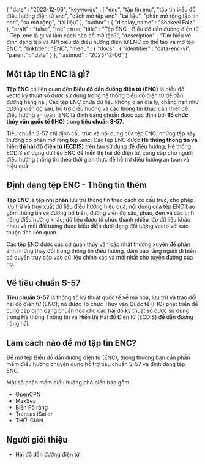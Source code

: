 {
   "date" : "2023-12-06",
   "keywords" : [
"enc",
"tập tin enc",
"tập tin biểu đồ điều hướng điện tử enc",
"cách mở tệp enc",
"tài liệu",
"phần mở rộng tập tin enc",
"sự mở rộng",
"tài liệu"
],
   "author" : {
      "display_name" : "Shakeel Faiz"
},
   "draft" : "false",
   "toc" : true,
   "title" : "Tệp ENC - Biểu đồ dẫn đường điện tử - Tệp .enc là gì và làm cách nào để mở tệp?",
   "description" : "Tìm hiểu về định dạng tệp và API biểu đồ điều hướng điện tử ENC có thể tạo và mở tệp ENC.",
   "linktitle" : "ENC",
   "menu" : {
      "docs" : {
         "identifier" : "data-enc-vi",
         "parent" : "data"
}
},
   "lastmod" : "2023-12-06"
}

## Một tập tin ENC là gì?

**Tệp ENC** có liên quan đến **Biểu đồ dẫn đường điện tử (ENC)** là biểu đồ vectơ kỹ thuật số được sử dụng trong hệ thống biểu đồ điện tử để dẫn đường hàng hải; Các tệp ENC chứa dữ liệu không gian địa lý, chẳng hạn như đường viền độ sâu, hỗ trợ điều hướng và các thông tin khác cần thiết để điều hướng an toàn. ENC là định dạng chuẩn được xác định bởi **Tổ chức thủy văn quốc tế (IHO)** trong **tiêu chuẩn S-57**.

Tiêu chuẩn S-57 chỉ định cấu trúc và nội dung của tệp ENC; những tệp này thường có phần mở rộng tệp .enc. Các tệp ENC được **Hệ thống thông tin và hiển thị hải đồ điện tử (ECDIS)** trên tàu sử dụng để điều hướng; Hệ thống ECDIS sử dụng dữ liệu ENC để hiển thị hải đồ điện tử, cung cấp cho người điều hướng thông tin theo thời gian thực để hỗ trợ điều hướng an toàn và hiệu quả.

## Định dạng tệp ENC - Thông tin thêm

**Tệp ENC** là **tệp nhị phân** lưu trữ thông tin theo cách có cấu trúc, cho phép lưu trữ và truy xuất dữ liệu điều hướng hiệu quả; nội dung của tệp ENC bao gồm thông tin về đường bờ biển, đường viền độ sâu, phao, đèn và các tính năng điều hướng khác; dữ liệu được tổ chức thành nhiều lớp dữ liệu khác nhau và mỗi đối tượng được biểu diễn dưới dạng đối tượng vectơ với các thuộc tính liên quan.

Các tệp ENC được các cơ quan thủy văn cập nhật thường xuyên để phản ánh những thay đổi trong thông tin điều hướng, đảm bảo rằng người đi biển có quyền truy cập vào dữ liệu chính xác và mới nhất cho tuyến đường của họ.

## Về tiêu chuẩn S-57

**Tiêu chuẩn S-57** là thông số kỹ thuật quốc tế về mã hóa, lưu trữ và trao đổi hải đồ điện tử (ENC); nó được Tổ chức Thủy văn Quốc tế (IHO) phát triển để cung cấp định dạng chuẩn hóa cho các hải đồ kỹ thuật số được sử dụng trong Hệ thống Thông tin và Hiển thị Hải đồ Điện tử (ECDIS) để dẫn đường hàng hải.

## Làm cách nào để mở tập tin ENC?

Để mở tệp Biểu đồ dẫn đường điện tử (ENC), thông thường bạn cần phần mềm điều hướng chuyên dụng hỗ trợ tiêu chuẩn S-57 và định dạng tệp ENC.

Một số phần mềm điều hướng phổ biến bao gồm:

- OpenCPN
- MaxSea
- Biển Rõ ràng
- Transas iSailor
- THỜI GIAN

## Người giới thiệu
* [Hải đồ dẫn đường điện tử](https://en.wikipedia.org/wiki/Electronic_navigational_chart)


